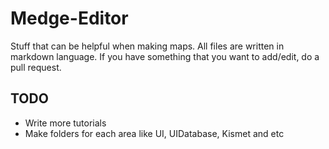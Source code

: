 # Medge-Editor
Stuff that can be helpful when making maps. All files are written in markdown language. If you have something that you want to add/edit, do a pull request.

## TODO
* Write more tutorials
* Make folders for each area like UI, UIDatabase, Kismet and etc
